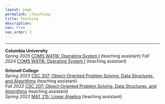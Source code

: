 ```yaml
---
layout: page
permalink: /teaching/
title: Teaching
description:
nav: true
nav_order: 3
---
```


---

**Columbia University**  
_Spring 2025_ [COMS W4118: Operating System I](https://columbia-os.github.io/2025-1/) (teaching assistant)
_Fall 2024_ [COMS W4118: Operating System I](https://www.cs.columbia.edu/~nieh/teaching/w4118/) (teaching assistant)

**Grinnell College**  
_Spring 2023_ [CSC 207: Object-Oriented Problem Solving, Data Structures, and Algorithms](https://eliott-fernanda.cs.grinnell.edu/home/207_java/) (teaching assistant)  
_Fall 2022_ [CSC 207: Object-Oriented Problem Solving, Data Structures, and Algorithms](https://jimenezp.cs.grinnell.edu/Courses/CSC207/2022Fa/syllabus/) (teaching assistant)  
_Spring 2022_ [MAT 215: Linear Algebra]() (teaching assistant)
